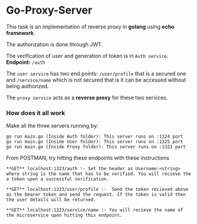 # Go-Proxy-Server
This task is an implementation of reverse proxy in **golang** using **echo framework**.

The authorization is done through JWT.

The verification of user and generation of token is in `Auth service`. **Endpoint:** `/auth`

The `user service` has two end points: `/user/profile` that is a secured one and `/service/name` which is not secured 
that is it can be accessed without being authorized.

The `proxy service` acts as a **reverse proxy** for these two services.


### How does it all work

Make all the three servers running by:

```
go run main.go (Inside Auth folder): This server runs on :1324 port
go run main.go (Inside User folder): This server runs on :1325 port
go run main.go (Inside Proxy folder): This server runs on :1323 port

```
From POSTMAN, try hitting these endpoints with these instructions

```
**GET** localhost:1323/auth :- Set the header as Username:<string> where string is the name that has to be verified. You will recieve the a token upon a successful verification. 

**GET** localhost:1323/user/profile :-  Send the token recieved above as the bearer token and send the request. If the token is valid then the user details will be returned.

**GET** localhost:1323/service/name :- You will recieve the name of the microservice upon hitting this endpoint.
```
